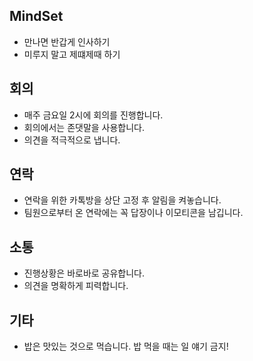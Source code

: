 ## MindSet
- 만나면 반갑게 인사하기
- 미루지 말고 제떄제때 하기

## 회의
- 매주 금요일 2시에 회의를 진행합니다.
- 회의에서는 존댓말을 사용합니다.
- 의견을 적극적으로 냅니다.

## 연락
- 연락을 위한 카톡방을 상단 고정 후 알림을 켜놓습니다.
- 팀원으로부터 온 연락에는 꼭 답장이나 이모티콘을 남깁니다.

## 소통
- 진행상황은 바로바로 공유합니다.
- 의견을 명확하게 피력합니다.

## 기타
- 밥은 맛있는 것으로 먹습니다. 밥 먹을 때는 일 얘기 금지!
